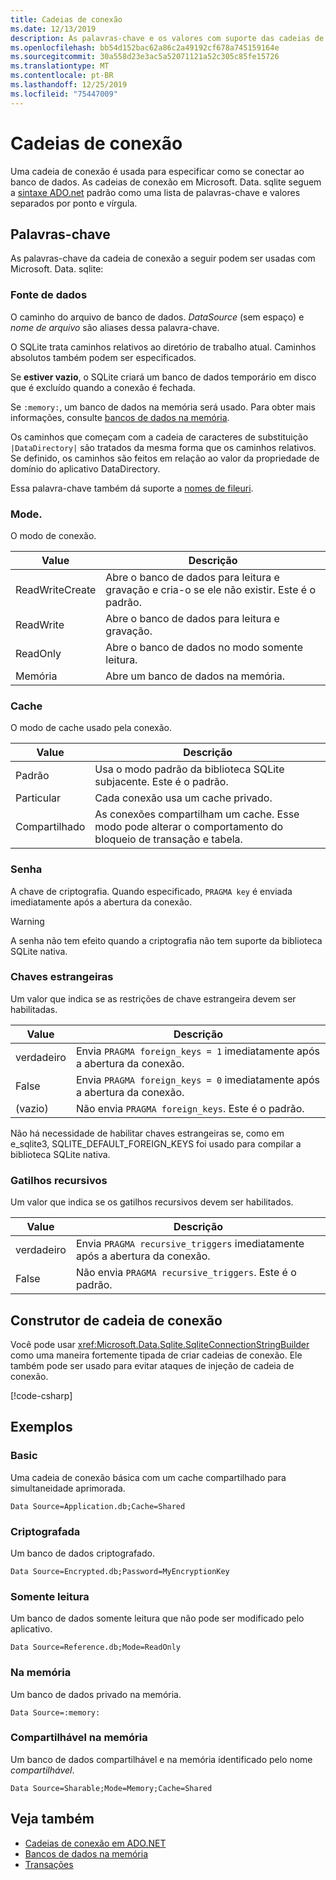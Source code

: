 ```yaml
---
title: Cadeias de conexão
ms.date: 12/13/2019
description: As palavras-chave e os valores com suporte das cadeias de conexão.
ms.openlocfilehash: bb54d152bac62a86c2a49192cf678a745159164e
ms.sourcegitcommit: 30a558d23e3ac5a52071121a52c305c85fe15726
ms.translationtype: MT
ms.contentlocale: pt-BR
ms.lasthandoff: 12/25/2019
ms.locfileid: "75447009"
---
```

# <a name="connection-strings"></a>Cadeias de conexão

Uma cadeia de conexão é usada para especificar como se conectar ao banco de dados. As cadeias de conexão em Microsoft. Data. sqlite seguem a [sintaxe ADO.net](../../../framework/data/adonet/connection-strings.md) padrão como uma lista de palavras-chave e valores separados por ponto e vírgula.

## <a name="keywords"></a>Palavras-chave

As palavras-chave da cadeia de conexão a seguir podem ser usadas com Microsoft. Data. sqlite:

### <a name="data-source"></a>Fonte de dados

O caminho do arquivo de banco de dados. *DataSource* (sem espaço) e *nome de arquivo* são aliases dessa palavra-chave.

O SQLite trata caminhos relativos ao diretório de trabalho atual. Caminhos absolutos também podem ser especificados.

Se **estiver vazio**, o SQLite criará um banco de dados temporário em disco que é excluído quando a conexão é fechada.

Se `:memory:`, um banco de dados na memória será usado. Para obter mais informações, consulte [bancos de dados na memória](in-memory-databases.md).

Os caminhos que começam com a cadeia de caracteres de substituição `|DataDirectory|` são tratados da mesma forma que os caminhos relativos. Se definido, os caminhos são feitos em relação ao valor da propriedade de domínio do aplicativo DataDirectory.

Essa palavra-chave também dá suporte a [nomes de fileuri](https://www.sqlite.org/uri.html).

### <a name="mode"></a>Mode.

O modo de conexão.

| Value           | Descrição                                                                                        |
| --------------- | -------------------------------------------------------------------------------------------------- |
| ReadWriteCreate | Abre o banco de dados para leitura e gravação e cria-o se ele não existir. Este é o padrão. |
| ReadWrite       | Abre o banco de dados para leitura e gravação.                                                        |
| ReadOnly        | Abre o banco de dados no modo somente leitura.                                                              |
| Memória          | Abre um banco de dados na memória.                                                                       |

### <a name="cache"></a>Cache

O modo de cache usado pela conexão.

| Value   | Descrição                                                                                    |
| ------- | ---------------------------------------------------------------------------------------------- |
| Padrão | Usa o modo padrão da biblioteca SQLite subjacente. Este é o padrão.                   |
| Particular | Cada conexão usa um cache privado.                                                          |
| Compartilhado  | As conexões compartilham um cache. Esse modo pode alterar o comportamento do bloqueio de transação e tabela. |

### <a name="password"></a>Senha

A chave de criptografia. Quando especificado, `PRAGMA key` é enviada imediatamente após a abertura da conexão.

> [!WARNING]
> A senha não tem efeito quando a criptografia não tem suporte da biblioteca SQLite nativa.

### <a name="foreign-keys"></a>Chaves estrangeiras

Um valor que indica se as restrições de chave estrangeira devem ser habilitadas.

| Value   | Descrição
| ------- | --- |
| verdadeiro    | Envia `PRAGMA foreign_keys = 1` imediatamente após a abertura da conexão.
| False   | Envia `PRAGMA foreign_keys = 0` imediatamente após a abertura da conexão.
| (vazio) | Não envia `PRAGMA foreign_keys`. Este é o padrão. |

Não há necessidade de habilitar chaves estrangeiras se, como em e_sqlite3, SQLITE_DEFAULT_FOREIGN_KEYS foi usado para compilar a biblioteca SQLite nativa.

### <a name="recursive-triggers"></a>Gatilhos recursivos

Um valor que indica se os gatilhos recursivos devem ser habilitados.

| Value | Descrição                                                                 |
| ----- | --------------------------------------------------------------------------- |
| verdadeiro  | Envia `PRAGMA recursive_triggers` imediatamente após a abertura da conexão. |
| False | Não envia `PRAGMA recursive_triggers`. Este é o padrão.              |

## <a name="connection-string-builder"></a>Construtor de cadeia de conexão

Você pode usar <xref:Microsoft.Data.Sqlite.SqliteConnectionStringBuilder> como uma maneira fortemente tipada de criar cadeias de conexão. Ele também pode ser usado para evitar ataques de injeção de cadeia de conexão.

[!code-csharp[](../../../../samples/snippets/standard/data/sqlite/EncryptionSample/Program.cs?name=snippet_ConnectionStringBuilder)]

## <a name="examples"></a>Exemplos

### <a name="basic"></a>Basic

Uma cadeia de conexão básica com um cache compartilhado para simultaneidade aprimorada.

```ConnectionString
Data Source=Application.db;Cache=Shared
```

### <a name="encrypted"></a>Criptografada

Um banco de dados criptografado.

```ConnectionString
Data Source=Encrypted.db;Password=MyEncryptionKey
```

### <a name="read-only"></a>Somente leitura

Um banco de dados somente leitura que não pode ser modificado pelo aplicativo.

```ConnectionString
Data Source=Reference.db;Mode=ReadOnly
```

### <a name="in-memory"></a>Na memória

Um banco de dados privado na memória.

```ConnectionString
Data Source=:memory:
```

### <a name="sharable-in-memory"></a>Compartilhável na memória

Um banco de dados compartilhável e na memória identificado pelo nome *compartilhável*.

```ConnectionString
Data Source=Sharable;Mode=Memory;Cache=Shared
```

## <a name="see-also"></a>Veja também

* [Cadeias de conexão em ADO.NET](../../../framework/data/adonet/connection-strings.md)
* [Bancos de dados na memória](in-memory-databases.md)
* [Transações](transactions.md)
